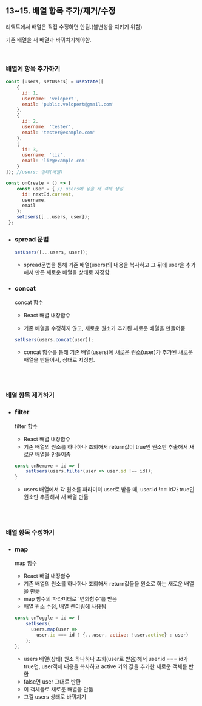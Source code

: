 ## 13~15. 배열 항목 추가/제거/수정

리액트에서 배열은 직접 수정하면 안됨.(불변성을 지키기 위함)

기존 배열을 새 배열과 바꿔치기해야함.



<br>

### 배열에 항목 추가하기

```jsx
const [users, setUsers] = useState([
    {
      id: 1,
      username: 'velopert',
      email: 'public.velopert@gmail.com'
    },
    {
      id: 2,
      username: 'tester',
      email: 'tester@example.com'
    },
    {
      id: 3,
      username: 'liz',
      email: 'liz@example.com'
    }
]); //users: 상태(배열)

const onCreate = () => {
    const user = { // users에 넣을 새 객체 생성
      id: nextId.current,
      username,
      email
    };
    setUsers([...users, user]);
 };
```

 - ### spread 문법

   ```jsx
   setUsers([...users, user]);
   ```

   - spread문법을 통해 기존 배열(users)의 내용을 복사하고 그 뒤에 user을 추가해서 만든 새로운 배열을 상태로 지정함. 

- ### concat

  concat 함수 

  - React 배열 내장함수
  
  - 기존 배열을 수정하지 않고, 새로운 원소가 추가된 새로운 배열을 만들어줌

  ```jsx
  setUsers(users.concat(user));
  ```
  
  - concat 함수를 통해 기존 배열(users)에 새로운 원소(user)가 추가된 새로운 배열을 만들어서, 상태로 지정함.

<br>

<br>

### 배열 항목 제거하기

- ### filter

  filter 함수

  - React 배열 내장함수
  - 기존 배열의 원소를 하나하나 조회해서 return값이 true인 원소만 추출해서 새로운 배열을 만들어줌

  ```jsx
  const onRemove = id => {
      setUsers(users.filter(user => user.id !== id));
  }
  ```

  - users 배열에서 각 원소를 파라미터 user로 받을 때, user.id !== id가 true인 원소만 추출해서 새 배열 만듦

<br>

<br>

### 배열 항목 수정하기

- ### map

  map 함수

  - React 배열 내장함수
  - 기존 배열의 원소를 하나하나 조회해서 return값들을 원소로 하는 새로운 배열을 만듦
  - map 함수의 파라미터로 '변화함수'를 받음
  - 배열 원소 수정, 배열 렌더링에 사용됨

  ```jsx
  const onToggle = id => {
      setUsers(
        users.map(user =>
          user.id === id ? {...user, active: !user.active} : user)
      );
  };
  ```

  - users 배열(상태) 원소 하나하나 조회(user로 받음)해서 user.id === id가 true면, user객체 내용을 복사하고 active 키와 값을 추가한 새로운 객체를 반환
  - false면 user 그대로 반환
  - 이 객체들로 새로운 배열을 만듦
  - 그걸 users 상태로 바꿔치기